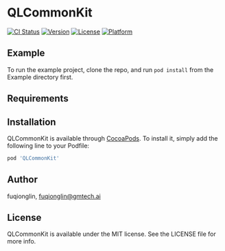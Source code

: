# QLCommonKit

[![CI Status](https://img.shields.io/travis/fuqionglin/QLCommonKit.svg?style=flat)](https://travis-ci.org/fuqionglin/QLCommonKit)
[![Version](https://img.shields.io/cocoapods/v/QLCommonKit.svg?style=flat)](https://cocoapods.org/pods/QLCommonKit)
[![License](https://img.shields.io/cocoapods/l/QLCommonKit.svg?style=flat)](https://cocoapods.org/pods/QLCommonKit)
[![Platform](https://img.shields.io/cocoapods/p/QLCommonKit.svg?style=flat)](https://cocoapods.org/pods/QLCommonKit)

## Example

To run the example project, clone the repo, and run `pod install` from the Example directory first.

## Requirements

## Installation

QLCommonKit is available through [CocoaPods](https://cocoapods.org). To install
it, simply add the following line to your Podfile:

```ruby
pod 'QLCommonKit'
```

## Author

fuqionglin, fuqionglin@gmtech.ai

## License

QLCommonKit is available under the MIT license. See the LICENSE file for more info.
